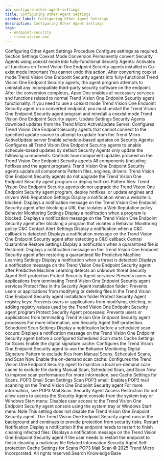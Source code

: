 ```yaml
---
id: configure-other-agent-settings
title: Configuring Other Agent Settings
sidebar_label: Configuring Other Agent Settings
description: Configuring Other Agent Settings
tags:
  - endpoint-security
  - trend-vision-one
---
```


 Configuring Other Agent Settings Procedure Configure settings as required. Section Settings Coexist Mode Conversion Permanently convert Security Agents using coexist mode into fully-functional Security Agents: Activates all functions on Trend Vision One Endpoint Security agents installed in Co-exist mode Important You cannot undo this action. After converting coexist mode Trend Vision One Endpoint Security agents into fully-functional Trend Vision One Endpoint Security agents, the agent program attempts to uninstall any incompatible third-party security software on the endpoint. After the conversion completes, Apex One enables all necessary services and functions related to normal Trend Vision One Endpoint Security agent functionality. If you need to use a coexist mode Trend Vision One Endpoint Security agent on a converted endpoint, you must unistall the Trend Vision One Endpoint Security agent program and reinstall a coexist mode Trend Vision One Endpoint Security agent. Update Settings Security Agents download updates from the Trend Micro ActiveUpdate Server: Configures Trend Vision One Endpoint Security agents that cannot connect to the specified update source to attempt to update from the Trend Micro ActiveUpdate server Enable schedule-based updates on Security Agents: Configures all Trend Vision One Endpoint Security agents to enable schedule-based updates by default Security Agents only update the following components: Controls how component updates proceed on the Trend Vision One Endpoint Security agents All components (including hotfixes and the agent program): Trend Vision One Endpoint Security agents update all components Pattern files, engines, drivers: Trend Vision One Endpoint Security agents do not upgrade the Trend Vision One Endpoint Security agent program or deploy hotfixes Pattern files: Trend Vision One Endpoint Security agents do not upgrade the Trend Vision One Endpoint Security agent program, deploy hotfixes, or update engines and drivers Web Reputation Settings Display a notification when a website is blocked: Displays a notification message on the Trend Vision One Endpoint Security agent after blocking a URL that violates a Web Reputation policy Behavior Monitoring Settings Display a notification when a program is blocked: Displays a notification message on the Trend Vision One Endpoint Security agent after blocking a program that violates a Behavior Monitoring policy C&C Contact Alert Settings Display a notification when a C&C callback is detected: Displays a notification message on the Trend Vision One Endpoint Security agent after detecting a C&C callback Central Quarantine Restore Settings Display a notification when a quarantined file is Restored: Displays a notification message on the Trend Vision One Endpoint Security agent after restoring a quarantined file Predictive Machine Learning Settings Display a notification when a threat is detected: Displays a notification message on the Trend Vision One Endpoint Security agent after Predictive Machine Learning detects an unknown threat Security Agent Self-protection Protect Security Agent services: Prevents users or applications from terminating Trend Vision One Endpoint Security agent services Protect files in the Security Agent installation folder: Prevents users or applications from modifying or deleting files in the Trend Vision One Endpoint Security agent installation folder Protect Security Agent registry keys: Prevents users or applications from modifying, deleting, or adding registry values used by the Trend Vision One Endpoint Security agent program Protect Security Agent processes: Prevents users or applications from terminating Trend Vision One Endpoint Security agent processes For more information, see Security Agent Self-protection. Scheduled Scan Settings Display a notification before a scheduled scan occurs: Displays a notification message on the Trend Vision One Endpoint Security agent before a configured Scheduled Scan starts Cache Settings for Scans Enable the digital signature cache: Configures the Trend Vision One Endpoint Security agent to use the Behavior Monitoring Digital Signature Pattern to exclude files from Manual Scans, Scheduled Scans, and Scan Now Enable the on-demand scan cache: Configures the Trend Vision One Endpoint Security agent to maintain a local on-demand scan cache to exclude file during Manual Scan, Scheduled Scan, and Scan Now to improve scan performance For more information, see Cache Settings for Scans. POP3 Email Scan Settings Scan POP3 email: Enables POP3 mail scanning on the Trend Vision One Endpoint Security agent For more information, see POP3 Mail Scan. Security Agent Access Restriction Do not allow users to access the Security Agent console from the system tray or Windows Start menu: Disables user access to the Trend Vision One Endpoint Security agent console using the system tray or Windows Start menu Note This setting does not disable the Trend Vision One Endpoint Security agent. The Trend Vision One Endpoint Security agent runs in the background and continues to provide protection from security risks. Restart Notification Display a notification if the endpoint needs to restart to finish cleaning infected files: Displays a notification message on the Trend Vision One Endpoint Security agent if the user needs to restart the endpoint to finish cleaning a malicious file Related information Security Agent Self-protection Cache Settings for Scans POP3 Mail Scan © 2025 Trend Micro Incorporated. All rights reserved.Search Knowledge Base